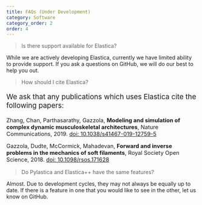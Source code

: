 ```yaml
---
title: FAQs (Under Development)
category: Software
category_order: 2
order: 4
---
```


>Is there support available for Elastica?

While we are actively developing Elastica, currently we have limited ability to provide support. If you ask a questions on GitHub, we will do our best to help you out. 

>How should I cite Elastica?

<p class="reference" style="font-size:14pt; ">
We ask that any publications which uses Elastica cite the following papers:  
</p>

<p class="reference" style="font-size:11pt; ">
Zhang, Chan, Parthasarathy, Gazzola, <strong>Modeling and simulation of complex dynamic musculoskeletal architectures</strong>, Nature Communications, 2019. <a href="https://doi.org/10.1038/s41467-019-12759-5">doi: 10.1038/s41467-019-12759-5</a>
</p>

<p class="reference" style="font-size:11pt; ">
Gazzola, Dudte, McCormick, Mahadevan, <strong>Forward and inverse problems in the mechanics of soft filaments</strong>, Royal Society Open Science, 2018. <a href="https://doi.org/10.1098/rsos.171628">doi: 10.1098/rsos.171628</a>
</p> 

>Do Pylastica and Elastica++ have the same features?

Almost. Due to development cycles, they may not always be equally up to date. If there is a feature in one that you would like to see in the other, let us know on GitHub. 



